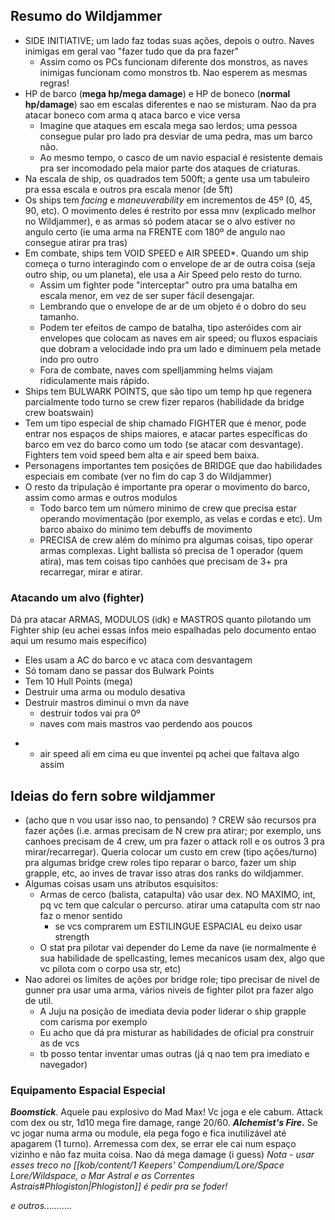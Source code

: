 ## Resumo do Wildjammer
- SIDE INITIATIVE; um lado faz todas suas ações, depois o outro. Naves inimigas em geral vao "fazer tudo que da pra fazer"
	- Assim como os PCs funcionam diferente dos monstros, as naves inimigas funcionam como monstros tb. Nao esperem as mesmas regras! 
- HP de barco (**mega hp/mega damage**) e HP de boneco (**normal hp/damage**) sao em escalas diferentes e nao se misturam. Nao da pra atacar boneco com arma q ataca barco e vice versa
	- Imagine que ataques em escala mega sao lerdos; uma pessoa consegue pular pro lado pra desviar de uma pedra, mas um barco não. 
	- Ao mesmo tempo, o casco de um navio espacial é resistente demais pra ser incomodado pela maior parte dos ataques de criaturas. 
- Na escala de ship, os quadrados tem 500ft; a gente usa um tabuleiro pra essa escala e outros pra escala menor (de 5ft)
- Os ships tem *facing* e *maneuverability* em incrementos de 45º (0, 45, 90, etc). O movimento deles é restrito por essa mnv (explicado melhor no Wildjammer), e as armas só podem atacar se o alvo estiver no angulo certo (ie uma arma na FRENTE com 180º de angulo nao consegue atirar pra tras) 
- Em combate, ships tem VOID SPEED e AIR SPEED*. Quando um ship começa o turno interagindo com o envelope de ar de outra coisa (seja outro ship, ou um planeta), ele usa a Air Speed pelo resto do turno.
	- Assim um fighter pode "interceptar" outro pra uma batalha em escala menor, em vez de ser super fácil desengajar. 
	- Lembrando que o envelope de ar de um objeto é o dobro do seu tamanho. 
	- Podem ter efeitos de campo de batalha, tipo asteróides com air envelopes que colocam as naves em air speed; ou fluxos espaciais que dobram a velocidade indo pra um lado e diminuem pela metade indo pro outro 
	- Fora de combate, naves com spelljamming helms viajam ridiculamente mais rápido.
- Ships tem BULWARK POINTS, que são tipo um temp hp que regenera parcialmente todo turno se crew fizer reparos (habilidade da bridge crew boatswain)
- Tem um tipo especial de ship chamado FIGHTER que é menor, pode entrar nos espaços de ships maiores, e atacar partes específicas do barco em vez do barco como um todo (se atacar com desvantage). Fighters tem void speed bem alta e air speed bem baixa. 
- Personagens importantes tem posições de BRIDGE que dao habilidades especiais em combate (ver no fim do cap 3 do Wildjammer)
- O resto da tripulação é importante pra operar o movimento do barco, assim como armas e outros modulos
	- Todo barco tem um número minimo de crew que precisa estar operando movimentação (por exemplo, as velas e cordas e etc). Um barco abaixo do minimo tem debuffs de movimento
	- PRECISA de crew além do mínimo pra algumas coisas, tipo operar armas complexas. Light ballista só precisa de 1 operador (quem atira), mas tem coisas tipo canhões que precisam de 3+ pra recarregar, mirar e atirar.

### Atacando um alvo (fighter)
Dá pra atacar ARMAS, MODULOS (idk) e MASTROS quanto pilotando um Fighter ship (eu achei essas infos meio espalhadas pelo documento entao aqui um resumo mais especifico)
- Eles usam a AC do barco e vc ataca com desvantagem
- Só tomam dano se passar dos Bulwark Points
- Tem 10 Hull Points (mega) 
- Destruir uma arma ou modulo desativa
- Destruir mastros diminui o mvn da nave
	- destruir todos vai pra 0º
	- naves com mais mastros vao perdendo aos poucos
* * air speed ali em cima eu que inventei pq achei que faltava algo assim

## Ideias do fern sobre wildjammer
- (acho que n vou usar isso nao, to pensando) ? CREW são recursos pra fazer ações (i.e. armas precisam de N crew pra atirar; por exemplo, uns canhoes precisam de 4 crew, um pra fazer o attack roll e os outros 3 pra mirar/recarregar). Queria colocar um custo em crew (tipo ações/turno) pra algumas bridge crew roles tipo reparar o barco, fazer um ship grapple, etc, ao inves de travar isso atras dos ranks do wildjammer. 
- Algumas coisas usam uns atributos esquisitos:
	- Armas de cerco (balista, catapulta) vão usar dex. NO MAXIMO, int, pq vc tem que calcular o percurso. atirar uma catapulta com str nao faz o menor sentido
		- se vcs comprarem um ESTILINGUE ESPACIAL eu deixo usar strength
	- O stat pra pilotar vai depender do Leme da nave (ie normalmente é sua habilidade de spellcasting, lemes mecanicos usam dex, algo que vc pilota com o corpo usa str, etc)
- Nao adorei os limites de ações por bridge role; tipo precisar de nivel de gunner pra usar uma arma, vários niveis de fighter pilot pra fazer algo de util.
	- A Juju na posição de imediata devia poder liderar o ship grapple com carisma por exemplo
	- Eu acho que dá pra misturar as habilidades de oficial pra construir as de vcs 
	- tb posso tentar inventar umas outras (já q nao tem pra imediato e navegador)

### Equipamento Espacial Especial
***Boomstick***. Aquele pau explosivo do Mad Max! Vc joga e ele cabum. Attack com dex ou str, 1d10 mega fire damage, range 20/60. 
***Alchemist's Fire.*** Se vc jogar numa arma ou module, ela pega fogo e fica inutilizável até apagarem (1 turno). Arremessa com dex, se errar ele cai num espaço vizinho e não faz muita coisa. Nao dá mega damage (i guess)
*Nota - usar esses treco no [[kob/content/1 Keepers' Compendium/Lore/Space Lore/Wildspace, o Mar Astral e as Correntes Astrais#Phlogiston|Phlogiston]] é pedir pra se foder!*

*e outros...........*
